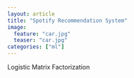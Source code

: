```yaml
---
layout: article 
title: "Spotify Recommendation System"
image:
  feature: "car.jpg"
  teaser: "car.jpg"
categories: ["ml"]
---
```


Logistic Matrix Factorization
